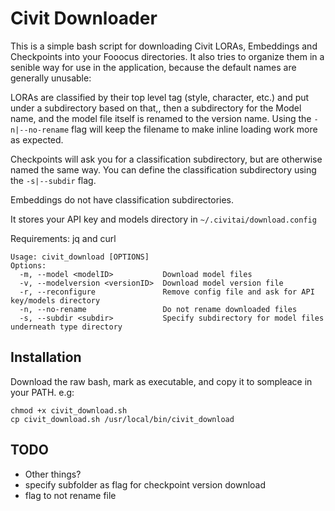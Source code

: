 # Civit Downloader

This is a simple bash script for downloading Civit LORAs, Embeddings and Checkpoints into your Fooocus directories. It also tries to organize them in a senible way for use in the application, because the default names are generally unusable:

LORAs are classified by their top level tag (style, character, etc.) and put under a subdirectory based on that,, then a subdirectory for the Model name, and the model file itself is renamed to the version name. Using the `-n|--no-rename` flag will keep the filename to make inline loading work more as expected.

Checkpoints will ask you for a classification subdirectory, but are otherwise named the same way. You can define the classification subdirectory using the `-s|--subdir` flag.

Embeddings do not have classification subdirectories.

It stores your API key and models directory in `~/.civitai/download.config`

Requirements: jq and curl

    Usage: civit_download [OPTIONS]
    Options:
      -m, --model <modelID>           Download model files
      -v, --modelversion <versionID>  Download model version file
      -r, --reconfigure               Remove config file and ask for API key/models directory
      -n, --no-rename                 Do not rename downloaded files
      -s, --subdir <subdir>           Specify subdirectory for model files underneath type directory

## Installation

Download the raw bash, mark as executable, and copy it to sompleace in your PATH. e.g:

    chmod +x civit_download.sh
    cp civit_download.sh /usr/local/bin/civit_download

## TODO

* Other things?
* specify subfolder as flag for checkpoint version download
* flag to not rename file
